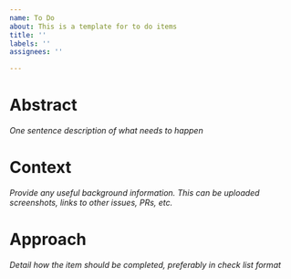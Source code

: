 ```yaml
---
name: To Do
about: This is a template for to do items
title: ''
labels: ''
assignees: ''

---
```


# Abstract
_One sentence description of what needs to happen_

# Context
_Provide any useful background information. This can be uploaded screenshots, links to other issues, PRs, etc._

# Approach
_Detail how the item should be completed, preferably in check list format_
